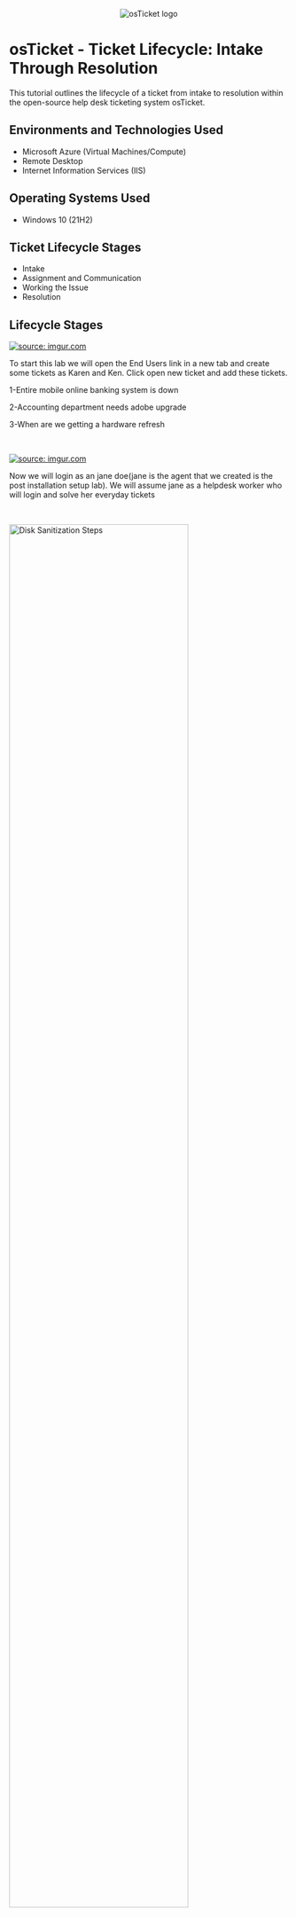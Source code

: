 <p align="center">
<img src="https://i.imgur.com/Clzj7Xs.png" alt="osTicket logo"/>
</p>

<h1>osTicket - Ticket Lifecycle: Intake Through Resolution</h1>
This tutorial outlines the lifecycle of a ticket from intake to resolution within the open-source help desk ticketing system osTicket.<br />


<h2>Environments and Technologies Used</h2>

- Microsoft Azure (Virtual Machines/Compute)
- Remote Desktop
- Internet Information Services (IIS)

<h2>Operating Systems Used </h2>

- Windows 10</b> (21H2)

<h2>Ticket Lifecycle Stages</h2>

- Intake
- Assignment and Communication
- Working the Issue
- Resolution

<h2>Lifecycle Stages</h2>

<p>
<a href="https://imgur.com/4Sde5Mg"><img src="https://i.imgur.com/4Sde5Mg.png" title="source: imgur.com" /></a>
</p>
<p>
To start this lab we will open the End Users link in a new tab and create some tickets as Karen and Ken. Click open new ticket and add these tickets. 
  
  
1-Entire mobile online banking system is down

  
2-Accounting department needs adobe upgrade

  
3-When are we getting a hardware refresh

</p>
<br />

<p>
<a href="https://imgur.com/VL4dZlT"><img src="https://i.imgur.com/VL4dZlT.png" title="source: imgur.com" /></a>
</p>
<p>
  
Now we will login as an jane doe(jane is the agent that we created is the post installation setup lab). We will assume jane as a helpdesk worker who will login and solve her everyday tickets

</p>
<br />

<p>
<img src="https://i.imgur.com/OqaUlWz.png" height="80%" width="80%" alt="Disk Sanitization Steps"/>
</p>
<p>
  
Jane will open the first ticket which says entire mobile banking is down. We are supposing that here jane will work as both the helpdesk technician and the que manager. Start the process by setting the SLA. Since this problem involves a business, set the SLA to SEV-A.

</p>
<br />

<p>
<a href="https://imgur.com/sIddYaK"><img src="https://i.imgur.com/sIddYaK.png" title="source: imgur.com" /></a>
</p>
<p>
Change the department of the ticket from support to System administrator has the all permissions to do everything.
  
Change the priority level from normal to Emergency.
</p>
<br />

<p>
<a href="https://imgur.com/PXsYmBg"><img src="https://i.imgur.com/PXsYmBg.png" title="source: imgur.com" /></a>
</p>
<p>
These are the threads and as jane is making changes and adding comments, we can see them. The system administrator in this scenario is responsible for mobile banking. Jane will coordinate with them to bring the mobile banking back online.

</p>
<br />


<a href="https://imgur.com/lEOabPo"><img src="https://i.imgur.com/lEOabPo.png" title="source: imgur.com" /></a>
</p>
<p>
Jane is collaborating with Jerry from Sys Engineer, where he highlighted and corrected the issue.

</p>
<br
<p>


<p>
<a href="https://imgur.com/MQWlVVo"><img src="https://i.imgur.com/MQWlVVo.png" title="source: imgur.com" /></a>
</p>
<p>
The thread is now updated, showing the messages from the collaboration between Jane and Jery which is logged in the Ticket.
</p>
<br />

<p>
<a href="https://imgur.com/hLpmYWn"><img src="https://i.imgur.com/hLpmYWn.png" title="source: imgur.com" /></a>
</p>
<p>
The ticket Jane resolved is removed from "Open Tickets" and will now appear under "Closed Tickets"
</p>
<br />

<p>
  <a href="https://imgur.com/aS0o9yk"><img src="https://i.imgur.com/aS0o9yk.png" title="source: imgur.com" /></a>
</p>
<p>
  When tickets are resolved, they now appear under the "Closed Tickets" section of osTickets.
</p>
<br />

Hope you enjoyed this tutorial!
